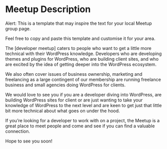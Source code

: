 # Meetup Description

Alert: This is a template that may inspire the text for your local Meetup group page.

Feel free to copy and paste this template and customise it for your area.

The \[developer meetup\] caters to people who want to get a little more technical with their WordPress knowledge. Developers who are developing themes and plugins for WordPress, who are building client sites, and who are excited by the idea of getting deeper into the WordPress ecosystem.

We also often cover issues of business ownership, marketing and freelancing as a large contingent of our membership are running freelance business and small agencies doing WordPress for clients.

We would love to see you if you are a developer diving into WordPress, are building WordPress sites for client or are just wanting to take your knowledge of WordPress to the next level and are keen to get just that little bit more technical about what goes on under the hood.

If you’re looking for a developer to work with on a project, the Meetup is a great place to meet people and come and see if you can find a valuable connection.

Hope to see you soon!
